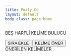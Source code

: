 ```yaml
---
title: Puzly.Co
layout: default
body_class: page-home
---
```


<template id="guess-row-element-template">
	<style>
		input.letter-input {
			height: 48px;
			width: 48px;
			border-style: solid;
			border-width: 1px;
			border-radius: 4px;
			box-sizing: border-box;
			text-align: center;
			text-transform: capitalize;
			font-size: 2em;
			font-weight: bolder;
		}
		.letter-input-container {
			display: inline-block;
			width: 48px;
			padding: 0;
		}
		.radio-container {
			display: grid;
			grid-template-columns: 1fr 1fr 1fr;
		}
		.letter-input-container label {
			display: block;
			margin: 0;
			padding: 0;
			height: 13px;
			box-sizing: border-box;
			background-color: white;
			border-style: solid;
			border-width: 1px;
		}
		.letter-input-container input[type="radio"] {
			visibility: hidden;
			display: none;
		}
		.letter-input-container input[value="correct"] + label {
			border-color: greenyellow;
		}
		.letter-input-container input[value="exists"] + label {
			border-color: yellow;
		}
		.letter-input-container input[value="absent"] + label {
			border-color: gray;
		}
		.letter-input-container input[value="correct"]:checked + label {
			background-color: greenyellow;
		}
		.letter-input-container input[value="exists"]:checked + label {
			background-color: yellow;
		}
		.letter-input-container input[value="absent"]:checked + label {
			background-color: gray;
		}
		.letter-input-container:has(> .radio-container > input[value="correct"]:checked) > input[type="text"] {
			background-color: greenyellow;
			border-color: greenyellow;
		}
		.letter-input-container:has(> .radio-container > input[value="exists"]:checked) > input[type="text"] {
			background-color: yellow;
			border-color: yellow;
		}
		.letter-input-container:has(> .radio-container > input[value="absent"]:checked) > input[type="text"] {
			color: white;
			background-color: gray;
			border-color: gray;
		}
		/* Tooltip text */
		.tooltip + .tooltip-text {
			visibility: hidden;
			margin-top: 12px;
			margin-left: -10px;
			padding: 2px 5px;
			color: #fff;
			text-align: center;
			border-radius: 6px;
			/* Position the tooltip text - see examples below! */
			position: absolute;
			z-index: 1;
		}
		/* Show the tooltip text when you mouse over the tooltip container */
		.tooltip:hover + .tooltip-text {
			visibility: visible;
			background-color: #888;
		}
	</style>
	<div class="row-container">
		<div class="letter-input-container">
			<input type="text" maxlength="1" placeholder=" " class="letter-input" name="letter_1"/>
			<div class="radio-container">
				<input type="radio" name="state_1" value="correct" id="letter_1_correct">
				<label for="letter_1_correct" class="tooltip"></label>
				<span class="tooltip-text">doğru yerde</span>
				<input type="radio" name="state_1" value="exists" id="letter_1_exists">
				<label for="letter_1_exists" class="tooltip"></label>
				<span class="tooltip-text">var ama burada değil</span>
				<input type="radio" name="state_1" value="absent" id="letter_1_absent">
				<label for="letter_1_absent" class="tooltip"></label>
				<span class="tooltip-text">kelimede yok</span>
			</div>
		</div>
		<div class="letter-input-container">
			<input type="text" maxlength="1" placeholder=" " class="letter-input" name="letter_2"/>
			<div class="radio-container">
				<input type="radio" name="state_2" value="correct" id="letter_2_correct">
				<label for="letter_2_correct" class="tooltip"></label>
				<span class="tooltip-text">doğru yerde</span>
				<input type="radio" name="state_2" value="exists" id="letter_2_exists">
				<label for="letter_2_exists" class="tooltip"></label>
				<span class="tooltip-text">var ama burada değil</span>
				<input type="radio" name="state_2" value="absent" id="letter_2_absent">
				<label for="letter_2_absent" class="tooltip"></label>
				<span class="tooltip-text">kelimede yok</span>
			</div>
		</div>
		<div class="letter-input-container">
			<input type="text" maxlength="1" placeholder=" " class="letter-input" name="letter_3"/>
			<div class="radio-container">
				<input type="radio" name="state_3" value="correct" id="letter_3_correct">
				<label for="letter_3_correct" class="tooltip"></label>
				<span class="tooltip-text">doğru yerde</span>
				<input type="radio" name="state_3" value="exists" id="letter_3_exists">
				<label for="letter_3_exists" class="tooltip"></label>
				<span class="tooltip-text">var ama burada değil</span>
				<input type="radio" name="state_3" value="absent" id="letter_3_absent">
				<label for="letter_3_absent" class="tooltip"></label>
				<span class="tooltip-text">kelimede yok</span>
			</div>
		</div>
		<div class="letter-input-container">
			<input type="text" maxlength="1" placeholder=" " class="letter-input" name="letter_4"/>
			<div class="radio-container">
				<input type="radio" name="state_4" value="correct" id="letter_4_correct">
				<label for="letter_4_correct" class="tooltip"></label>
				<span class="tooltip-text">doğru yerde</span>
				<input type="radio" name="state_4" value="exists" id="letter_4_exists">
				<label for="letter_4_exists" class="tooltip"></label>
				<span class="tooltip-text">var ama burada değil</span>
				<input type="radio" name="state_4" value="absent" id="letter_4_absent">
				<label for="letter_4_absent" class="tooltip"></label>
				<span class="tooltip-text">kelimede yok</span>
			</div>
		</div>
		<div class="letter-input-container">
			<input type="text" maxlength="1" placeholder=" " class="letter-input" name="letter_5"/>
			<div class="radio-container">
				<input type="radio" name="state_5" value="correct" id="letter_5_correct">
				<label for="letter_5_correct" class="tooltip"></label>
				<span class="tooltip-text">doğru yerde</span>
				<input type="radio" name="state_5" value="exists" id="letter_5_exists">
				<label for="letter_5_exists" class="tooltip"></label>
				<span class="tooltip-text">var ama burada değil</span>
				<input type="radio" name="state_5" value="absent" id="letter_5_absent">
				<label for="letter_5_absent" class="tooltip"></label>
				<span class="tooltip-text">kelimede yok</span>
			</div>
		</div>
	</div>
</template>

<script>
	class GuessRow extends HTMLElement {
		constructor() {
			super();
			const template = document.getElementById(
				"guess-row-element-template"
			).content;
			const shadowRoot = this.attachShadow({ mode: "open" });
			shadowRoot.appendChild(template.cloneNode(true));
		}
  
		connectedCallback() {
			this.shadowRoot.addEventListener('keyup', this.handleKeyup.bind(this));
		}

		disconnectedCallback() {
			this.shadowRoot.removeEventListener('keyup', this.handleKeyup.bind(this));
		}
		
		handleKeyup(e) {
			var target = e.srcElement || e.target;
			var maxLength = parseInt(target.attributes["maxlength"].value, 10);
			var myLength = target.value.length;
			if (myLength >= maxLength) {
				var next = target.parentNode;
				while (next = next.nextElementSibling) {
					if (next == null)
						break;
					if (next.classList.contains("letter-input-container")) {
						next.firstElementChild.focus();
						break;
					}
				}
			}
			// Move to previous field if empty (user pressed backspace)
			else if (myLength === 0) {
				var previous = target;
				while (previous = previous.previousElementSibling) {
					if (previous == null)
						break;
					if (previous.tagName.toLowerCase() === "input") {
						previous.focus();
						break;
					}
				}
			}
		}
	}

	customElements.define("guess-row-element", GuessRow);

	function addRow() {
		document.getElementById("word_form").appendChild(new GuessRow);
	}

	async function handleSuggestionRequest() {
		var rowMap = readFormData();
		var result = analyzeData(rowMap);
		
		var suggestions = await generateSuggestion(result.get("correctLetters"), result.get("existingLetters"), result.get("absentLetters"));
		displaySuggestions(suggestions);
	}

	function readFormData() {
		var rowMap = new Map();
		var rowNum = 1;
		Array.prototype.slice.call(document.getElementById("word_form").childNodes).forEach(function (el) {
			if (!!el.shadowRoot) {
				rowMap.set(rowNum, this.readRowData(el.shadowRoot.childNodes));
				rowNum++;
			}
		}.bind(this));
		return rowMap;
	}

	function analyzeData(rowMap) {
		// analyze data
		let result = new Map();
		var correctLetters = new Map();
		var existingLetters = new Map();
		var absentLetters = new Array();
		result.set("correctLetters", correctLetters);
		result.set("existingLetters", existingLetters);
		result.set("absentLetters", absentLetters);
		for (let [rowNumber, fieldMap] of rowMap) {
			// loop over each letter
			for (let i = 1; i <= 5; i++) {
				let letterValue = fieldMap.get(`letter_${i}`).toUpperCase();
				if (letterValue.length == 1) {
					let stateValue = fieldMap.get(`state_${i}`);
					if (stateValue === "correct") {
						correctLetters.set(i, letterValue);
					}
					else if (stateValue === "exists") {
						if (!existingLetters.has(i)) {
							existingLetters.set(i, new Array());
						}
						let arr = existingLetters.get(i);
						if (!arr.includes(letterValue)) {
							arr.push(letterValue);
						}
					}
					else if (stateValue === "absent") {
						if (!absentLetters.includes(letterValue)) {
							absentLetters.push(letterValue);
						}
					}
				}
			}
		}
		return result;
	}

	async function generateSuggestion(correctLetters, existingLetters, absentLetters) {
		// load dictionary data
		const response = await fetch('/data/bhko/dictionary.json');
		const jsonData = await response.json();
		const dictionaryData = new Map(Object.entries(jsonData));

		let suggestions = [...dictionaryData.keys()];
		
		// filter dictionary by correct letters
		for (let [letterIndex, letterValue] of correctLetters) {
			let i = suggestions.length;
			while (i--) {
				if (!(suggestions[i].charAt(letterIndex-1) === letterValue)) { 
					suggestions.splice(i, 1);
				}
			}
		}
		
		// filter dictionary by existing letters
		for (let [letterIndex, letterArray] of existingLetters) {
			let i = suggestions.length;
			while (i--) {
				if (letterArray.includes(suggestions[i].charAt(letterIndex-1)) || !letterArray.every(item => suggestions[i].includes(item))) { 
					suggestions.splice(i, 1);
				}
			}
		}
		
		// filter dictionary by absent letters
		for (let letterValue of absentLetters) {
			let i = suggestions.length;
			while (i--) {
				if (suggestions[i].includes(letterValue)) { 
					suggestions.splice(i, 1);
				}
			}
		}
		return suggestions;
	}

	function readRowData(elements) {
		var result = new Map();
		Array.prototype.slice.call(elements).forEach(function (el) {
			if (!el.name || el.disabled || ['file', 'reset', 'submit', 'button'].indexOf(el.type) > -1) {
				if (el.childElementCount > 0) {
					result = new Map([...result, ...this.readRowData(el.childNodes)]);
				}
			}
			else if (el.type === 'select-multiple') {
				Array.prototype.slice.call(el.options).forEach(function (option) {
					if (!option.selected) return;
					result.set(el.name, option.value);
				});
			}
			else if (['checkbox', 'radio'].indexOf(el.type) >-1 && !el.checked) {
				return result;
			}
			else {
				result.set(el.name, el.value);
			}
		}.bind(this));
		return result;
	}

	function displaySuggestions(suggestions) {
		let containerDiv = document.getElementById("suggestions_slot");
		containerDiv.innerHTML = suggestions.join(", ");
	}
</script>

<section class="helper-content">
	<div class="form-container">
		<span class="title">BEŞ HARFLİ KELİME BULUCU</span>
		<form id="word_form">
			<guess-row-element></guess-row-element>
		</form>
		<div class="button-container">
			<button type="button" onclick="addRow()">SIRA EKLE</button>
			<button type="button" onclick="handleSuggestionRequest()">KELİME ÖNER</button>
		</div>
		<div class="suggestions-container">
			<span class="title">ÖNERİLEN KELİMELER</span>
			<br />
			<span id="suggestions_slot"></span>
		</div>
	</div>
</section>
